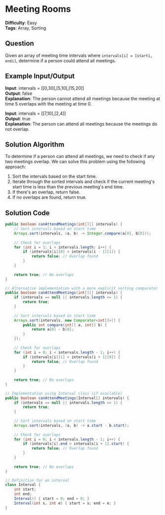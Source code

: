 # Meeting Rooms

**Difficulty**: Easy  
**Tags**: Array, Sorting

## Question
Given an array of meeting time intervals where `intervals[i] = [starti, endi]`, determine if a person could attend all meetings.

## Example Input/Output
**Input**: intervals = [[0,30],[5,10],[15,20]]  
**Output**: false  
**Explanation**: The person cannot attend all meetings because the meeting at time 5 overlaps with the meeting at time 0.

**Input**: intervals = [[7,10],[2,4]]  
**Output**: true  
**Explanation**: The person can attend all meetings because the meetings do not overlap.

## Solution Algorithm
To determine if a person can attend all meetings, we need to check if any two meetings overlap. We can solve this problem using the following approach:

1. Sort the intervals based on the start time.
2. Iterate through the sorted intervals and check if the current meeting's start time is less than the previous meeting's end time.
3. If there's an overlap, return false.
4. If no overlaps are found, return true.

## Solution Code
```java
public boolean canAttendMeetings(int[][] intervals) {
    // Sort intervals based on start time
    Arrays.sort(intervals, (a, b) -> Integer.compare(a[0], b[0]));
    
    // Check for overlaps
    for (int i = 1; i < intervals.length; i++) {
        if (intervals[i][0] < intervals[i - 1][1]) {
            return false; // Overlap found
        }
    }
    
    return true; // No overlaps
}
```

```java
// Alternative implementation with a more explicit sorting comparator
public boolean canAttendMeetings(int[][] intervals) {
    if (intervals == null || intervals.length <= 1) {
        return true;
    }
    
    // Sort intervals based on start time
    Arrays.sort(intervals, new Comparator<int[]>() {
        public int compare(int[] a, int[] b) {
            return a[0] - b[0];
        }
    });
    
    // Check for overlaps
    for (int i = 0; i < intervals.length - 1; i++) {
        if (intervals[i][1] > intervals[i + 1][0]) {
            return false; // Overlap found
        }
    }
    
    return true; // No overlaps
}
```

```java
// Implementation using Interval class (if available)
public boolean canAttendMeetings(Interval[] intervals) {
    if (intervals == null || intervals.length <= 1) {
        return true;
    }
    
    // Sort intervals based on start time
    Arrays.sort(intervals, (a, b) -> a.start - b.start);
    
    // Check for overlaps
    for (int i = 0; i < intervals.length - 1; i++) {
        if (intervals[i].end > intervals[i + 1].start) {
            return false; // Overlap found
        }
    }
    
    return true; // No overlaps
}

// Definition for an interval
class Interval {
    int start;
    int end;
    Interval() { start = 0; end = 0; }
    Interval(int s, int e) { start = s; end = e; }
}
``` 